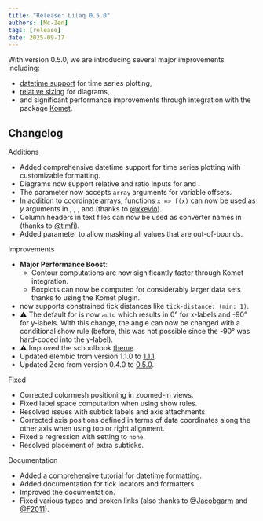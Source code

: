 ```yaml
---
title: "Release: Lilaq 0.5.0"
authors: [Mc-Zen]
tags: [release]
date: 2025-09-17
---
```


With version 0.5.0, we are introducing several major improvements including:
- [datetime support](/docs/tutorials/time-series) for time series plotting,
- [relative sizing](/docs/reference/diagram#width) for diagrams,
- and significant performance improvements through integration with the package [Komet](https://github.com/Mc-Zen/komet).

<!-- truncate -->

## Changelog

Additions
- Added comprehensive datetime support for time series plotting with customizable formatting.
- Diagrams now support relative and ratio inputs for <Crossref target="diagram#width" /> and <Crossref target="diagram#height" />.
- The parameter <Crossref target="bar#offset" /> now accepts `array` arguments for variable offsets.
- In addition to coordinate arrays, functions `x => f(x)` can now be used as $y$ arguments in <Crossref target="plot" />, <Crossref target="bar" />, <Crossref target="stem" />, and <Crossref target="fill-between" /> (thanks to [@xkevio](https://github.com/xkevio)).
- Column headers in text files can now be used as converter names in <Crossref target="load-txt" /> (thanks to [@timfi](https://github.com/timfi)).
- Added parameter <Crossref target="colormesh#excess" /> to allow masking all values that are out-of-bounds.

Improvements
- **Major Performance Boost**: 
  - Contour computations are now significantly faster through Komet integration.
  - Boxplots can now be computed for considerably larger data sets thanks to using the Komet plugin. 
- <Crossref target="tick-locate.linear" /> now supports constrained tick distances like `tick-distance: (min: 1)`.
- ⚠️ The default for <Crossref target="label#angle" /> is now `auto` which results in 0° for x-labels and -90° for y-labels. With this change, the angle can now be changed with a conditional show rule (before, this was not possible since the -90° was hard-coded into the y-label). 
- ⚠️ Improved the schoolbook [theme](/themes). 
- Updated elembic from version 1.1.0 to [1.1.1](https://github.com/PgBiel/elembic/releases/tag/v1.1.1). 
- Updated Zero from version 0.4.0 to [0.5.0](https://github.com/Mc-Zen/zero/releases/tag/v0.5.0). 

Fixed
- Corrected colormesh positioning in zoomed-in views.
- Fixed label space computation when using show rules.
- Resolved issues with subtick labels and axis attachments.
- Corrected axis positions defined in terms of data coordinates along the other axis when using top or right alignment.
- Fixed a regression with setting <Crossref target="label#pad" /> to `none`.
- Resolved placement of extra subticks.

Documentation
- Added a comprehensive tutorial for datetime formatting.
- Added documentation for tick locators and formatters. 
- Improved the <Crossref target="colorbar" /> documentation.
- Fixed various typos and broken links (also thanks to [@Jacobgarm](https://github.com/Jacobgarm) and [@F2011](https://github.com/F2011)).
